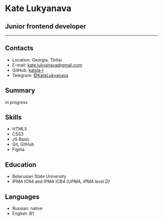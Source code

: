 # Kate Lukyanava

## Junior frontend developer
* * *

## Contacts
*   Location: Georgia, Tbilisi
*   E-mail: [kate.lukyanava@gmail.com](mailto:kate.lukyanava@gmail.com)
*   GitHub: [katsia-l](https://github.com/katsia-l)
*   Telegram: [@KateLukyanava](https://t.me/KateLukyanava)

## Summary
in progress

## Skills
*   HTML5
*   CSS3
*   JS Basic
*   Git, GitHub
*   Figma

## Education
*   Belarusian State University
*   IPMA ICR4 and IPMA ICB4
    *(UPMA, IPMA level D)*
    
## Languages
*   Russian: native
*   English: B1
